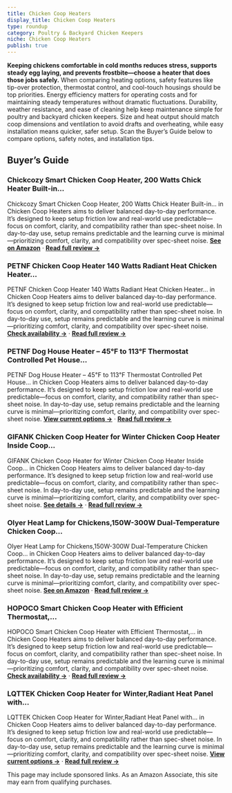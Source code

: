 ```yaml
---
title: Chicken Coop Heaters
display_title: Chicken Coop Heaters
type: roundup
category: Poultry & Backyard Chicken Keepers
niche: Chicken Coop Heaters
publish: true
---
```


<p><strong>Keeping chickens comfortable in cold months reduces stress, supports steady egg laying, and prevents frostbite&mdash;choose a heater that does those jobs safely.</strong> When comparing heating options, safety features like tip-over protection, thermostat control, and cool-touch housings should be top priorities. Energy efficiency matters for operating costs and for maintaining steady temperatures without dramatic fluctuations. Durability, weather resistance, and ease of cleaning help keep maintenance simple for poultry and backyard chicken keepers. Size and heat output should match coop dimensions and ventilation to avoid drafts and overheating, while easy installation means quicker, safer setup. Scan the Buyer’s Guide below to compare options, safety notes, and installation tips.</p>

<h2>Buyer’s Guide</h2>
<h3>Chickcozy Smart Chicken Coop Heater, 200 Watts Chick Heater Built-in…</h3>
<p>Chickcozy Smart Chicken Coop Heater, 200 Watts Chick Heater Built-in… in Chicken Coop Heaters aims to deliver balanced day-to-day performance. It’s designed to keep setup friction low and real-world use predictable&mdash;focus on comfort, clarity, and compatibility rather than spec-sheet noise. In day-to-day use, setup remains predictable and the learning curve is minimal&mdash;prioritizing comfort, clarity, and compatibility over spec-sheet noise. <a href="https://amzn.to/4qaBlce" target="_blank" rel="nofollow sponsored noopener noopener" target="_blank"><strong>See on Amazon</strong></a> · <a href="/reviews/chickcozy-smart-chicken-coop-heater-200-watts-chick-heater-built-in-ada-365ee87c/"><strong>Read full review &rarr;</strong></a></p>
<h3>PETNF Chicken Coop Heater 140 Watts Radiant Heat Chicken Heater…</h3>
<p>PETNF Chicken Coop Heater 140 Watts Radiant Heat Chicken Heater… in Chicken Coop Heaters aims to deliver balanced day-to-day performance. It’s designed to keep setup friction low and real-world use predictable&mdash;focus on comfort, clarity, and compatibility rather than spec-sheet noise. In day-to-day use, setup remains predictable and the learning curve is minimal&mdash;prioritizing comfort, clarity, and compatibility over spec-sheet noise. <a href="https://amzn.to/3IQtAYq" target="_blank" rel="nofollow sponsored noopener noopener" target="_blank"><strong>Check availability &rarr;</strong></a> · <a href="/reviews/petnf-chicken-coop-heater-140-watts-radiant-heat-chicken-heater-energy-b023defc/"><strong>Read full review &rarr;</strong></a></p>
<h3>PETNF Dog House Heater &ndash; 45℉ to 113℉ Thermostat Controlled Pet House…</h3>
<p>PETNF Dog House Heater &ndash; 45℉ to 113℉ Thermostat Controlled Pet House… in Chicken Coop Heaters aims to deliver balanced day-to-day performance. It’s designed to keep setup friction low and real-world use predictable&mdash;focus on comfort, clarity, and compatibility rather than spec-sheet noise. In day-to-day use, setup remains predictable and the learning curve is minimal&mdash;prioritizing comfort, clarity, and compatibility over spec-sheet noise. <a href="https://amzn.to/4hj1iTc" target="_blank" rel="nofollow sponsored noopener noopener" target="_blank"><strong>View current options &rarr;</strong></a> · <a href="/reviews/petnf-dog-house-heater-45-to-113-thermostat-controlled-pet-house-heater-2e45ca4f/"><strong>Read full review &rarr;</strong></a></p>
<h3>GIFANK Chicken Coop Heater for Winter Chicken Coop Heater Inside Coop…</h3>
<p>GIFANK Chicken Coop Heater for Winter Chicken Coop Heater Inside Coop… in Chicken Coop Heaters aims to deliver balanced day-to-day performance. It’s designed to keep setup friction low and real-world use predictable&mdash;focus on comfort, clarity, and compatibility rather than spec-sheet noise. In day-to-day use, setup remains predictable and the learning curve is minimal&mdash;prioritizing comfort, clarity, and compatibility over spec-sheet noise. <a href="https://amzn.to/478GUiV" target="_blank" rel="nofollow sponsored noopener noopener" target="_blank"><strong>See details &rarr;</strong></a> · <a href="/reviews/gifank-chicken-coop-heater-for-winter-chicken-coop-heater-inside-coop-w-c3e40e40/"><strong>Read full review &rarr;</strong></a></p>
<h3>Olyer Heat Lamp for Chickens,150W-300W Dual-Temperature Chicken Coop…</h3>
<p>Olyer Heat Lamp for Chickens,150W-300W Dual-Temperature Chicken Coop… in Chicken Coop Heaters aims to deliver balanced day-to-day performance. It’s designed to keep setup friction low and real-world use predictable&mdash;focus on comfort, clarity, and compatibility rather than spec-sheet noise. In day-to-day use, setup remains predictable and the learning curve is minimal&mdash;prioritizing comfort, clarity, and compatibility over spec-sheet noise. <a href="https://amzn.to/4haNVUO" target="_blank" rel="nofollow sponsored noopener noopener" target="_blank"><strong>See on Amazon</strong></a> · <a href="/reviews/olyer-heat-lamp-for-chickens-150w-300w-dual-temperature-chicken-coop-he-736656f6/"><strong>Read full review &rarr;</strong></a></p>
<h3>HOPOCO Smart Chicken Coop Heater with Efficient Thermostat,…</h3>
<p>HOPOCO Smart Chicken Coop Heater with Efficient Thermostat,… in Chicken Coop Heaters aims to deliver balanced day-to-day performance. It’s designed to keep setup friction low and real-world use predictable&mdash;focus on comfort, clarity, and compatibility rather than spec-sheet noise. In day-to-day use, setup remains predictable and the learning curve is minimal&mdash;prioritizing comfort, clarity, and compatibility over spec-sheet noise. <a href="https://amzn.to/478dQI5" target="_blank" rel="nofollow sponsored noopener noopener" target="_blank"><strong>Check availability &rarr;</strong></a> · <a href="/reviews/hopoco-smart-chicken-coop-heater-with-efficient-thermostat-compatible-w-c552f383/"><strong>Read full review &rarr;</strong></a></p>
<h3>LQTTEK Chicken Coop Heater for Winter,Radiant Heat Panel with…</h3>
<p>LQTTEK Chicken Coop Heater for Winter,Radiant Heat Panel with… in Chicken Coop Heaters aims to deliver balanced day-to-day performance. It’s designed to keep setup friction low and real-world use predictable&mdash;focus on comfort, clarity, and compatibility rather than spec-sheet noise. In day-to-day use, setup remains predictable and the learning curve is minimal&mdash;prioritizing comfort, clarity, and compatibility over spec-sheet noise. <a href="https://amzn.to/495qIBq" target="_blank" rel="nofollow sponsored noopener noopener" target="_blank"><strong>View current options &rarr;</strong></a> · <a href="/reviews/lqttek-chicken-coop-heater-for-winter-radiant-heat-panel-with-overheati-f92241d4/"><strong>Read full review &rarr;</strong></a></p>
<aside class="disclosure">This page may include sponsored links. As an Amazon Associate, this site may earn from qualifying purchases.</aside>
